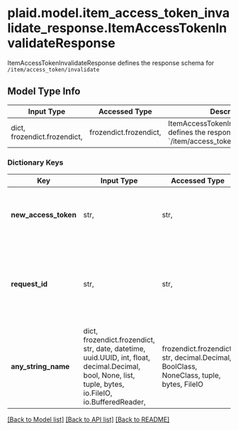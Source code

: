 # plaid.model.item_access_token_invalidate_response.ItemAccessTokenInvalidateResponse

ItemAccessTokenInvalidateResponse defines the response schema for `/item/access_token/invalidate`

## Model Type Info
Input Type | Accessed Type | Description | Notes
------------ | ------------- | ------------- | -------------
dict, frozendict.frozendict,  | frozendict.frozendict,  | ItemAccessTokenInvalidateResponse defines the response schema for &#x60;/item/access_token/invalidate&#x60; | 

### Dictionary Keys
Key | Input Type | Accessed Type | Description | Notes
------------ | ------------- | ------------- | ------------- | -------------
**new_access_token** | str,  | str,  | The access token associated with the Item data is being requested for. | 
**request_id** | str,  | str,  | A unique identifier for the request, which can be used for troubleshooting. This identifier, like all Plaid identifiers, is case sensitive. | 
**any_string_name** | dict, frozendict.frozendict, str, date, datetime, uuid.UUID, int, float, decimal.Decimal, bool, None, list, tuple, bytes, io.FileIO, io.BufferedReader,  | frozendict.frozendict, str, decimal.Decimal, BoolClass, NoneClass, tuple, bytes, FileIO | any string name can be used but the value must be the correct type | [optional]

[[Back to Model list]](../../README.md#documentation-for-models) [[Back to API list]](../../README.md#documentation-for-api-endpoints) [[Back to README]](../../README.md)

